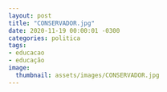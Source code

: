 ```yaml
---
layout: post
title: "CONSERVADOR.jpg"
date: 2020-11-19 00:00:01 -0300
categories: politica
tags:
- educacao
- educação
image: 
  thumbnail: assets/images/CONSERVADOR.jpg
---
```

